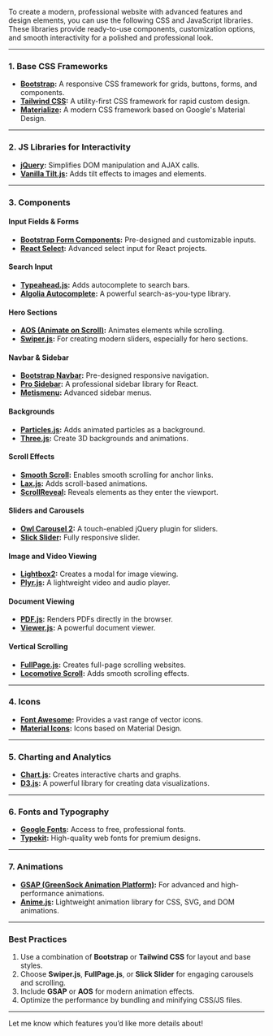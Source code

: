 
To create a modern, professional website with advanced features and design elements, you can use the following CSS and JavaScript libraries. These libraries provide ready-to-use components, customization options, and smooth interactivity for a polished and professional look.

---

### **1. Base CSS Frameworks**
- **[Bootstrap](https://getbootstrap.com/):** A responsive CSS framework for grids, buttons, forms, and components.
- **[Tailwind CSS](https://tailwindcss.com/):** A utility-first CSS framework for rapid custom design.
- **[Materialize](https://materializecss.com/):** A modern CSS framework based on Google's Material Design.

---

### **2. JS Libraries for Interactivity**
- **[jQuery](https://jquery.com/):** Simplifies DOM manipulation and AJAX calls.
- **[Vanilla Tilt.js](https://micku7zu.github.io/vanilla-tilt.js/):** Adds tilt effects to images and elements.

---

### **3. Components**
#### **Input Fields & Forms**
- **[Bootstrap Form Components](https://getbootstrap.com/docs/5.0/forms/overview/):** Pre-designed and customizable inputs.
- **[React Select](https://react-select.com/):** Advanced select input for React projects.

#### **Search Input**
- **[Typeahead.js](https://twitter.github.io/typeahead.js/):** Adds autocomplete to search bars.
- **[Algolia Autocomplete](https://www.algolia.com/):** A powerful search-as-you-type library.

#### **Hero Sections**
- **[AOS (Animate on Scroll)](https://michalsnik.github.io/aos/):** Animates elements while scrolling.
- **[Swiper.js](https://swiperjs.com/):** For creating modern sliders, especially for hero sections.

#### **Navbar & Sidebar**
- **[Bootstrap Navbar](https://getbootstrap.com/docs/5.0/components/navbar/):** Pre-designed responsive navigation.
- **[Pro Sidebar](https://github.com/azouaoui-med/react-pro-sidebar):** A professional sidebar library for React.
- **[Metismenu](https://github.com/onokumus/metismenu):** Advanced sidebar menus.

#### **Backgrounds**
- **[Particles.js](https://vincentgarreau.com/particles.js/):** Adds animated particles as a background.
- **[Three.js](https://threejs.org/):** Create 3D backgrounds and animations.

#### **Scroll Effects**
- **[Smooth Scroll](https://github.com/cferdinandi/smooth-scroll):** Enables smooth scrolling for anchor links.
- **[Lax.js](https://alexfox.dev/lax.js/):** Adds scroll-based animations.
- **[ScrollReveal](https://scrollrevealjs.org/):** Reveals elements as they enter the viewport.

#### **Sliders and Carousels**
- **[Owl Carousel 2](https://owlcarousel2.github.io/OwlCarousel2/):** A touch-enabled jQuery plugin for sliders.
- **[Slick Slider](https://kenwheeler.github.io/slick/):** Fully responsive slider.

#### **Image and Video Viewing**
- **[Lightbox2](https://lokeshdhakar.com/projects/lightbox2/):** Creates a modal for image viewing.
- **[Plyr.js](https://plyr.io/):** A lightweight video and audio player.

#### **Document Viewing**
- **[PDF.js](https://mozilla.github.io/pdf.js/):** Renders PDFs directly in the browser.
- **[Viewer.js](https://fengyuanchen.github.io/viewerjs/):** A powerful document viewer.

#### **Vertical Scrolling**
- **[FullPage.js](https://alvarotrigo.com/fullPage/):** Creates full-page scrolling websites.
- **[Locomotive Scroll](https://locomotivemtl.github.io/locomotive-scroll/):** Adds smooth scrolling effects.

---

### **4. Icons**
- **[Font Awesome](https://fontawesome.com/):** Provides a vast range of vector icons.
- **[Material Icons](https://material.io/resources/icons/):** Icons based on Material Design.

---

### **5. Charting and Analytics**
- **[Chart.js](https://www.chartjs.org/):** Creates interactive charts and graphs.
- **[D3.js](https://d3js.org/):** A powerful library for creating data visualizations.

---

### **6. Fonts and Typography**
- **[Google Fonts](https://fonts.google.com/):** Access to free, professional fonts.
- **[Typekit](https://fonts.adobe.com/):** High-quality web fonts for premium designs.

---

### **7. Animations**
- **[GSAP (GreenSock Animation Platform)](https://greensock.com/):** For advanced and high-performance animations.
- **[Anime.js](https://animejs.com/):** Lightweight animation library for CSS, SVG, and DOM animations.

---

### **Best Practices**
1. Use a combination of **Bootstrap** or **Tailwind CSS** for layout and base styles.
2. Choose **Swiper.js**, **FullPage.js**, or **Slick Slider** for engaging carousels and scrolling.
3. Include **GSAP** or **AOS** for modern animation effects.
4. Optimize the performance by bundling and minifying CSS/JS files.

---

Let me know which features you’d like more details about!
